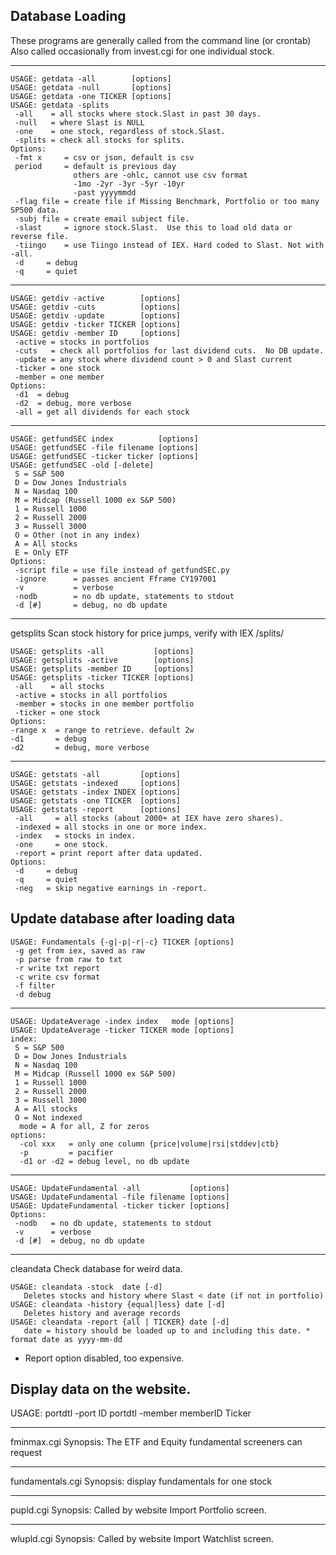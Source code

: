 
## Database Loading

These programs are generally called from the command line (or crontab)
Also called occasionally from invest.cgi for one individual stock.

-------------------------------------------------------------------------------
```
USAGE: getdata -all        [options]
USAGE: getdata -null       [options]
USAGE: getdata -one TICKER [options]
USAGE: getdata -splits
 -all    = all stocks where stock.Slast in past 30 days.
 -null   = where Slast is NULL
 -one    = one stock, regardless of stock.Slast.
 -splits = check all stocks for splits.
Options:
 -fmt x     = csv or json, default is csv
 period     = default is previous day
              others are -ohlc, cannot use csv format
              -1mo -2yr -3yr -5yr -10yr
              -past yyyymmdd
 -flag file = create file if Missing Benchmark, Portfolio or too many SP500 data.
 -subj file = create email subject file.
 -slast     = ignore stock.Slast.  Use this to load old data or reverse file.
 -tiingo    = use Tiingo instead of IEX. Hard coded to Slast. Not with -all.
 -d     = debug
 -q     = quiet

```
-------------------------------------------------------------------------------
```
USAGE: getdiv -active        [options]
USAGE: getdiv -cuts          [options]
USAGE: getdiv -update        [options]
USAGE: getdiv -ticker TICKER [options]
USAGE: getdiv -member ID     [options]
 -active = stocks in portfolios
 -cuts   = check all portfolios for last dividend cuts.  No DB update.
 -update = any stock where dividend count > 0 and Slast current
 -ticker = one stock
 -member = one member
Options:
 -d1  = debug
 -d2  = debug, more verbose
 -all = get all dividends for each stock
```
-------------------------------------------------------------------------------
```
USAGE: getfundSEC index          [options]
USAGE: getfundSEC -file filename [options]
USAGE: getfundSEC -ticker ticker [options]
USAGE: getfundSEC -old [-delete]
 S = S&P 500
 D = Dow Jones Industrials
 N = Nasdaq 100
 M = Midcap (Russell 1000 ex S&P 500)
 1 = Russell 1000
 2 = Russell 2000
 3 = Russell 3000
 O = Other (not in any index)
 A = All stocks
 E = Only ETF
Options:
 -script file = use file instead of getfundSEC.py
 -ignore      = passes ancient Fframe CY197001
 -v           = verbose
 -nodb        = no db update, statements to stdout
 -d [#]       = debug, no db update
```
---------------------------------------------------------------------------
getsplits Scan stock history for price jumps, verify with IEX /splits/
```
USAGE: getsplits -all           [options]
USAGE: getsplits -active        [options]
USAGE: getsplits -member ID     [options]
USAGE: getsplits -ticker TICKER [options]
 -all    = all stocks
 -active = stocks in all portfolios
 -member = stocks in one member portfolio
 -ticker = one stock
Options:
-range x  = range to retrieve. default 2w
-d1       = debug
-d2       = debug, more verbose
```
-------------------------------------------------------------------------------
```
USAGE: getstats -all         [options]
USAGE: getstats -indexed     [options]
USAGE: getstats -index INDEX [options]
USAGE: getstats -one TICKER  [options]
USAGE: getstats -report      [options]
 -all     = all stocks (about 2000+ at IEX have zero shares).
 -indexed = all stocks in one or more index.
 -index   = stocks in index.
 -one     = one stock.
 -report = print report after data updated.
Options:
 -d     = debug
 -q     = quiet
 -neg   = skip negative earnings in -report.
```

## Update database after loading data
```
USAGE: Fundamentals {-g|-p|-r|-c} TICKER [options]
 -g get from iex, saved as raw
 -p parse from raw to txt
 -r write txt report
 -c write csv format
 -f filter
 -d debug
```
-------------------------------------------------------------------------------
```
USAGE: UpdateAverage -index index   mode [options]
USAGE: UpdateAverage -ticker TICKER mode [options]
index:
 S = S&P 500
 D = Dow Jones Industrials
 N = Nasdaq 100
 M = Midcap (Russell 1000 ex S&P 500)
 1 = Russell 1000
 2 = Russell 2000
 3 = Russell 3000
 A = All stocks
 O = Not indexed
  mode = A for all, Z for zeros
options:
  -col xxx   = only one column {price|volume|rsi|stddev|ctb}
  -p         = pacifier
  -d1 or -d2 = debug level, no db update
```
-------------------------------------------------------------------------------
```
USAGE: UpdateFundamental -all           [options]
USAGE: UpdateFundamental -file filename [options]
USAGE: UpdateFundamental -ticker ticker [options]
Options:
 -nodb   = no db update, statements to stdout
 -v      = verbose
 -d [#]  = debug, no db update
```
---------------------------------------------------------------------------
cleandata Check database for weird data.
```
USAGE: cleandata -stock  date [-d]
   Deletes stocks and history where Slast < date (if not in portfolio)
USAGE: cleandata -history {equal|less} date [-d]
   Deletes history and average records
USAGE: cleandata -report {all | TICKER} date [-d]
   date = history should be loaded up to and including this date. *
format date as yyyy-mm-dd
```
* Report option disabled, too expensive.

## Display data on the website.

USAGE: portdtl -port   ID
       portdtl -member memberID Ticker

-------------------------------------------------------------------------------
fminmax.cgi
Synopsis: The ETF and Equity fundamental screeners can request 

-------------------------------------------------------------------------------
fundamentals.cgi
Synopsis: display fundamentals for one stock

-------------------------------------------------------------------------------
pupld.cgi
Synopsis: Called by website Import Portfolio screen.

-------------------------------------------------------------------------------
wlupld.cgi
Synopsis: Called by website Import Watchlist screen.

